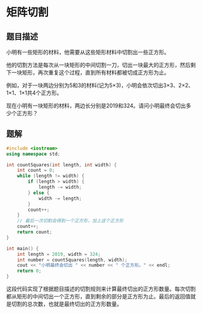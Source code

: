 # 矩阵切割

## 题目描述

小明有一些矩形的材料，他需要从这些矩形材料中切割出一些正方形。

他的切割方法是每次从一块矩形的中间切割一刀，切出一块最大的正方形，然后剩下一块矩形，再次重复这个过程，直到所有材料都被切成正方形为止。

例如，对于一块两边分别为5和3的材料(记为5×3)，小明会依次切出3×3、2×2、1×1、1×1共4个正方形。

现在小明有一块矩形的材料，两边长分别是2019和324。请问小明最终会切出多少个正方形？

## 题解

```cpp
#include <iostream>
using namespace std;

int countSquares(int length, int width) {
    int count = 0;
    while (length != width) {
        if (length > width) {
            length -= width;
        } else {
            width -= length;
        }
        count++;
    }
    // 最后一次切割会得到一个正方形，加上这个正方形
    count++;
    return count;
}

int main() {
    int length = 2019, width = 324;
    int number = countSquares(length, width);
    cout << "小明最终会切出 " << number << " 个正方形。" << endl;
    return 0;
}
```

这段代码实现了根据题目描述的切割规则来计算最终切出的正方形数量。每次切割都从矩形的中间切出一个正方形，直到剩余的部分是正方形为止。最后的返回值就是切割的总次数，也就是最终切出的正方形数量。

